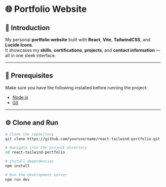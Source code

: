 # 🌐 Portfolio Website

## 🚀 Introduction
My personal **portfolio website** built with **React**, **Vite**, **TailwindCSS**, and **Lucide Icons**.  
It showcases my **skills**, **certifications**, **projects**, and **contact information** — all in one sleek interface.

---

## 🧰 Prerequisites
Make sure you have the following installed before running the project:
- [Node.js](https://nodejs.org/en)
- [Git](https://git-scm.com/)

---

## ⚙️ Clone and Run

```bash
# Clone the repository
git clone https://github.com/yourusername/react-tailwind-portfolio.git

# Navigate into the project directory
cd react-tailwind-portfolio

# Install dependencies
npm install

# Run the development server
npm run dev
